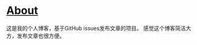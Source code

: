 # [About](https://github.com/692/gblog/issues/2)

这是我的个人博客，基于GitHub issues发布文章的项目。
感觉这个博客简洁大方，发布文章也很方便。